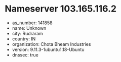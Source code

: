 # Nameserver 103.165.116.2

* as_number: 141858
* name: Unknown
* city: Rudraram
* country: IN
* organization: Chota Bheam Industries
* version: 9.11.3-1ubuntu1.18-Ubuntu
* dnssec: true
